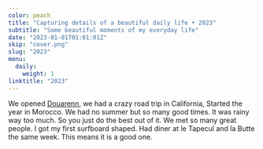 ```yaml
---
color: peach
title: "Capturing details of a beautiful daily life • 2023"
subtitle: "Some beautiful moments of my everyday life"
date: "2023-01-01T01:01:01Z"
skip: "cover.png"
slug: "2023"
menu:
  daily:
    weight: 1
linktitle: "2023"
---
```


We opened [Douarenn](https://douarenn.fr), we had a crazy road trip in California, Started the year in Morocco.
We had no summer but so many good times. It was rainy way too much. So you just do the best out of it.
We met so many great people. I got my first surfboard shaped. Had diner at le Tapecul and la Butte the same week.
This means it is a good one.
